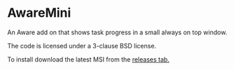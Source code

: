 # AwareMini
An Aware add on that shows task progress in a small always on top window.

The code is licensed under a 3-clause BSD license.

To install download the latest MSI from the [releases tab.](https://github.com/BucklingSprings/AwareMini/releases)